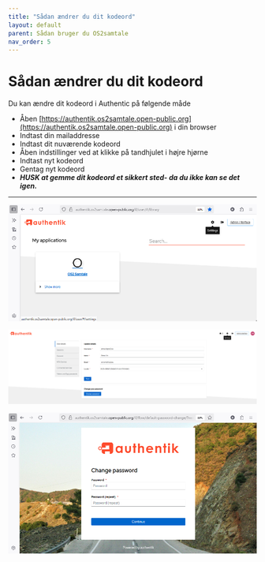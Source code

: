 ```yaml
---
title: "Sådan ændrer du dit kodeord"
layout: default
parent: Sådan bruger du OS2samtale  
nav_order: 5
---
```


# **Sådan ændrer du dit kodeord**

Du kan ændre dit kodeord i Authentic på følgende måde
- Åben [https://authentik.os2samtale.open-public.org](https://authentik.os2samtale.open-public.org) i din browser
- Indtast din mailaddresse
- Indtast dit nuværende kodeord
- Åben indstillinger ved at klikke på tandhjulet i højre hjørne
- Indtast nyt kodeord 
- Gentag nyt kodeord
- __*HUSK at gemme dit kodeord et sikkert sted- da du ikke kan se det igen.*__


***

![Skift Kodeord][settings]




![Åben Indstillinger][changePW1]



![Åben Indstillinger][changePW2]


[settings]: /assets/authentic_settings.png
[changepw1]: /assets/skift_PW.png/
[changePW2]: /assets/Change_PW2.png/